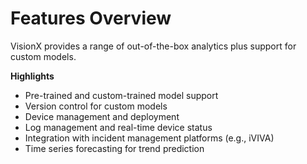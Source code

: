 # Features Overview

VisionX provides a range of out-of-the-box analytics plus support for custom models.

**Highlights**
- Pre-trained and custom-trained model support
- Version control for custom models
- Device management and deployment
- Log management and real-time device status
- Integration with incident management platforms (e.g., iVIVA)
- Time series forecasting for trend prediction
